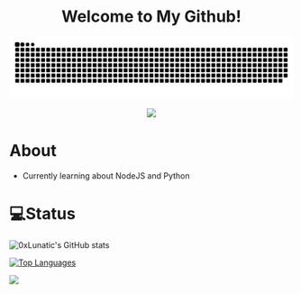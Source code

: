 
<div align="center">
  <h1> Welcome to My Github!</h1>
  <img src="https://github.com/Platane/snk/raw/output/github-contribution-grid-snake.svg"/>
</div>

<p align="center"> <img src="https://komarev.com/ghpvc/?username=0xLunatic&color=blue"/></p>  

# About
- Currently learning about NodeJS and Python

# 💻Status
![0xLunatic's GitHub stats](https://github-readme-stats.vercel.app/api?username=0xLunatic&show_icons=true&theme=onedark)

[![Top Languages](https://github-readme-stats.vercel.app/api/top-langs/?username=0xLunatic&layout=compact)](https://github.com/0xLunatic/github-readme-stats)

<img height="150px" src="https://github-profile-trophy.vercel.app/?username=0xLunatic&&title=MultiLanguage,Repositories,Commits&column=3&margin-w=30&margin-h=15"/>


